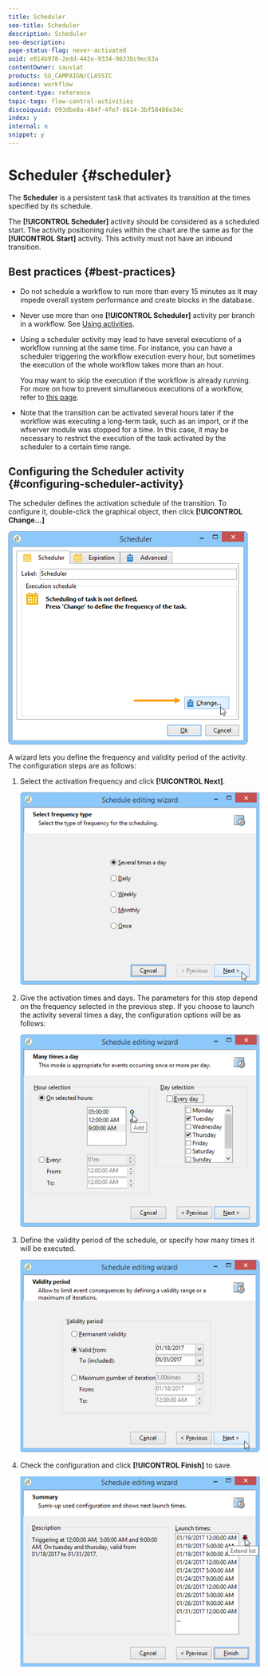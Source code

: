 ```yaml
---
title: Scheduler
seo-title: Scheduler
description: Scheduler
seo-description: 
page-status-flag: never-activated
uuid: e814b978-2edd-442e-9334-9633bc9ec63a
contentOwner: sauviat
products: SG_CAMPAIGN/CLASSIC
audience: workflow
content-type: reference
topic-tags: flow-control-activities
discoiquuid: 093dbe8a-494f-4fe7-8614-3bf58486e34c
index: y
internal: n
snippet: y
---
```


# Scheduler {#scheduler}

The **Scheduler** is a persistent task that activates its transition at the times specified by its schedule.

The **[!UICONTROL Scheduler]** activity should be considered as a scheduled start. The activity positioning rules within the chart are the same as for the **[!UICONTROL Start]** activity. This activity must not have an inbound transition.

## Best practices {#best-practices}

* Do not schedule a workflow to run more than every 15 minutes as it may impede overall system performance and create blocks in the database.

* Never use more than one **[!UICONTROL Scheduler]** activity per branch in a workflow. See [Using activities](../../workflow/using/workflow-best-practices.md#using-activities).

* Using a scheduler activity may lead to have several executions of a workflow running at the same time. For instance, you can have a scheduler triggering the workflow execution every hour, but sometimes the execution of the whole workflow takes more than an hour.

   You may want to skip the execution if the workflow is already running. For more on how to prevent simultaneous executions of a workflow, refer to [this page](../../workflow/using/monitoring-workflow-execution.md#preventing-simultaneous-multiple-executions).

* Note that the transition can be activated several hours later if the workflow was executing a long-term task, such as an import, or if the wfserver module was stopped for a time. In this case, it may be necessary to restrict the execution of the task activated by the scheduler to a certain time range.

## Configuring the Scheduler activity {#configuring-scheduler-activity}

The scheduler defines the activation schedule of the transition. To configure it, double-click the graphical object, then click **[!UICONTROL Change...]** 

![](assets/s_user_segmentation_scheduler.png)

A wizard lets you define the frequency and validity period of the activity. The configuration steps are as follows:

1. Select the activation frequency and click **[!UICONTROL Next]**.

   ![](assets/s_user_segmentation_scheduler2.png)

1. Give the activation times and days. The parameters for this step depend on the frequency selected in the previous step. If you choose to launch the activity several times a day, the configuration options will be as follows:

   ![](assets/s_user_segmentation_scheduler3.png)

1. Define the validity period of the schedule, or specify how many times it will be executed.

   ![](assets/s_user_segmentation_scheduler4.png)

1. Check the configuration and click **[!UICONTROL Finish]** to save.

   ![](assets/s_user_segmentation_scheduler5.png)
